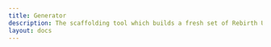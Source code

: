 ```yaml
---
title: Generator
description: The scaffolding tool which builds a fresh set of Rebirth UI components together with a development environment to easily kickstart your project.
layout: docs
---
```

